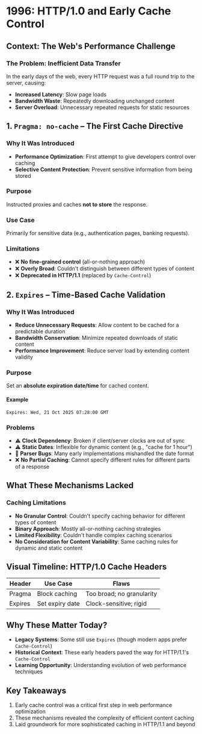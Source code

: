 # 1996: HTTP/1.0 and Early Cache Control

## Context: The Web's Performance Challenge

### The Problem: Inefficient Data Transfer
In the early days of the web, every HTTP request was a full round trip to the server, causing:
- **Increased Latency**: Slow page loads
- **Bandwidth Waste**: Repeatedly downloading unchanged content
- **Server Overload**: Unnecessary repeated requests for static resources

## 1. `Pragma: no-cache` – The First Cache Directive

### Why It Was Introduced
- **Performance Optimization**: First attempt to give developers control over caching
- **Selective Content Protection**: Prevent sensitive information from being stored

### Purpose
Instructed proxies and caches **not to store** the response.

### Use Case
Primarily for sensitive data (e.g., authentication pages, banking requests).

### Limitations
- ❌ **No fine-grained control** (all-or-nothing approach)
- ❌ **Overly Broad**: Couldn't distinguish between different types of content
- ❌ **Deprecated in HTTP/1.1** (replaced by `Cache-Control`)

## 2. `Expires` – Time-Based Cache Validation

### Why It Was Introduced
- **Reduce Unnecessary Requests**: Allow content to be cached for a predictable duration
- **Bandwidth Conservation**: Minimize repeated downloads of static content
- **Performance Improvement**: Reduce server load by extending content validity

### Purpose
Set an **absolute expiration date/time** for cached content.

#### Example
```http
Expires: Wed, 21 Oct 2025 07:28:00 GMT
```

### Problems
- ⚠️ **Clock Dependency**: Broken if client/server clocks are out of sync
- ⚠️ **Static Dates**: Inflexible for dynamic content (e.g., "cache for 1 hour")
- 🐞 **Parser Bugs**: Many early implementations mishandled the date format
- ❌ **No Partial Caching**: Cannot specify different rules for different parts of a response

## What These Mechanisms Lacked

### Caching Limitations
- **No Granular Control**: Couldn't specify caching behavior for different types of content
- **Binary Approach**: Mostly all-or-nothing caching strategies
- **Limited Flexibility**: Couldn't handle complex caching scenarios
- **No Consideration for Content Variability**: Same caching rules for dynamic and static content

## Visual Timeline: HTTP/1.0 Cache Headers

| Header  | Use Case          | Flaws                     |
|---------|-------------------|---------------------------|
| Pragma  | Block caching     | Too broad; no granularity |
| Expires | Set expiry date   | Clock-sensitive; rigid    |

## Why These Matter Today?

- **Legacy Systems**: Some still use `Expires` (though modern apps prefer `Cache-Control`)
- **Historical Context**: These early headers paved the way for HTTP/1.1's `Cache-Control`
- **Learning Opportunity**: Understanding evolution of web performance techniques

## Key Takeaways

1. Early cache control was a critical first step in web performance optimization
2. These mechanisms revealed the complexity of efficient content caching
3. Laid groundwork for more sophisticated caching in HTTP/1.1 and beyond
